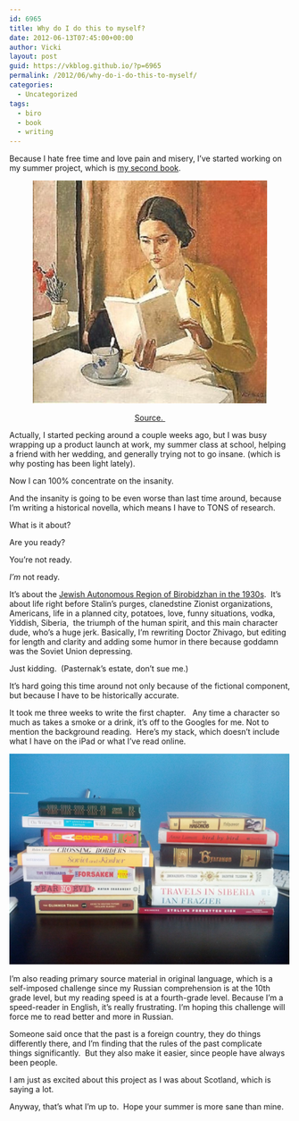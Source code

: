 ```yaml
---
id: 6965
title: Why do I do this to myself?
date: 2012-06-13T07:45:00+00:00
author: Vicki
layout: post
guid: https://vkblog.github.io/?p=6965
permalink: /2012/06/why-do-i-do-this-to-myself/
categories:
  - Uncategorized
tags:
  - biro
  - book
  - writing
---
```

Because I hate free time and love pain and misery, I&#8217;ve started working on my summer project, which is <a href="https://vkblog.github.io/2012/05/i-basically-just-paid-myself-eight-cents-an-hour-to-learn-that-i-dont-need-an-mba/" target="_blank">my second book</a>.

<p style="text-align: center;">
  <a href="https://raw.githubusercontent.com/vkblog/vkblog.github.io/master/public/img/2012/06/aleksandr-deyneka-a-woman-reading-1934.jpg"><img class="aligncenter  wp-image-6973" title="aleksandr-deyneka-a-woman-reading-1934" src="https://raw.githubusercontent.com/vkblog/vkblog.github.io/master/public/img/2012/06/aleksandr-deyneka-a-woman-reading-1934.jpg" alt="" width="420" height="399" /></a>
</p>

<p style="text-align: center;">
  <a href="http://03varvara.wordpress.com/category/soviet-period/page/3/" target="_blank">Source. </a>
</p>

Actually, I started pecking around a couple weeks ago, but I was busy wrapping up a product launch at work, my summer class at school, helping a friend with her wedding, and generally trying not to go insane. (which is why posting has been light lately).

Now I can 100% concentrate on the insanity.



And the insanity is going to be even worse than last time around, because I&#8217;m writing a historical novella, which means I have to TONS of research.

What is it about?

Are you ready?

You&#8217;re not ready.

_I&#8217;m_ not ready.

It&#8217;s about the <a href="http://jewistan.tumblr.com/" target="_blank">Jewish Autonomous Region of Birobidzhan in the 1930s</a>.  It&#8217;s about life right before Stalin&#8217;s purges, clanedstine Zionist organizations, Americans, life in a planned city, potatoes, love, funny situations, vodka, Yiddish, Siberia,  the triumph of the human spirit, and this main character dude, who&#8217;s a huge jerk. Basically, I&#8217;m rewriting Doctor Zhivago, but editing for length and clarity and adding some humor in there because goddamn was the Soviet Union depressing.

Just kidding.  (Pasternak&#8217;s estate, don&#8217;t sue me.)

It&#8217;s hard going this time around not only because of the fictional component, but because I have to be historically accurate.
  
It took me three weeks to write the first chapter.   Any time a character so much as takes a smoke or a drink, it&#8217;s off to the Googles for me. Not to mention the background reading.  Here&#8217;s my stack, which doesn&#8217;t include what I have on the iPad or what I&#8217;ve read online.

[<img class="aligncenter" title="IMG_20120613_072307" src="https://raw.githubusercontent.com/vkblog/vkblog.github.io/master/public/img/2012/06/IMG_20120613_072307-1024x768.jpg" alt="" width="502" height="377" />](https://raw.githubusercontent.com/vkblog/vkblog.github.io/master/public/img/2012/06/IMG_20120613_072307.jpg)

I&#8217;m also reading primary source material in original language, which is a self-imposed challenge since my Russian comprehension is at the 10th grade level, but my reading speed is at a fourth-grade level. Because I&#8217;m a speed-reader in English, it&#8217;s really frustrating. I&#8217;m hoping this challenge will force me to read better and more in Russian.<span style="text-align: center;"> </span>

Someone said once that the past is a foreign country, they do things differently there, and I&#8217;m finding that the rules of the past complicate things significantly.  But they also make it easier, since people have always been people.

I am just as excited about this project as I was about Scotland, which is saying a lot.

Anyway, that&#8217;s what I&#8217;m up to.  Hope your summer is more sane than mine.